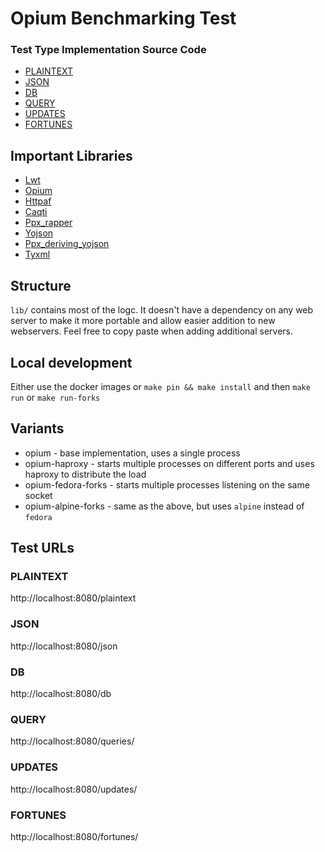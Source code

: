 # Opium Benchmarking Test

### Test Type Implementation Source Code

* [PLAINTEXT](src/lib/routes.ml#L3-5)
* [JSON](src/lib/routes.ml#L7-10)
* [DB](src/lib/routes.ml#L12-L20)
* [QUERY](src/lib/routes.ml#L37-L41)
* [UPDATES](src/lib/routes.ml#L43-L56)
* [FORTUNES](src/lib/routes.ml#L58-L67)

## Important Libraries
* [Lwt](https://github.com/ocsigen/lwt)
* [Opium](https://github.com/rgrinberg/opium)
* [Httpaf](https://github.com/inhabitedtype/httpaf)
* [Caqti](https://github.com/paurkedal/ocaml-caqti)
* [Ppx_rapper](https://github.com/roddyyaga/ppx_rapper)
* [Yojson](https://github.com/ocaml-community/yojson)
* [Ppx_deriving_yojson](https://github.com/ocaml-ppx/ppx_deriving_yojson)
* [Tyxml](https://github.com/ocsigen/tyxml)

## Structure
`lib/` contains most of the logc.
It doesn't have a dependency on any web server to make it more portable and allow easier addition to new webservers.
Feel free to copy paste when adding additional servers.

## Local development

Either use the docker images or `make pin && make install` and then `make run` or `make run-forks` 

## Variants

- opium - base implementation, uses a single process
- opium-haproxy - starts multiple processes on different ports and uses haproxy to distribute the load
- opium-fedora-forks - starts multiple processes listening on the same socket
- opium-alpine-forks - same as the above, but uses `alpine` instead of `fedora`

## Test URLs

### PLAINTEXT

http://localhost:8080/plaintext

### JSON

http://localhost:8080/json

### DB

http://localhost:8080/db

### QUERY

http://localhost:8080/queries/

### UPDATES

http://localhost:8080/updates/

### FORTUNES

http://localhost:8080/fortunes/

